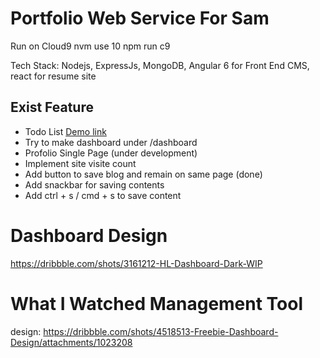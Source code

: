 # Portfolio Web Service For Sam

Run on Cloud9
nvm use 10
npm run c9

Tech Stack: Nodejs, ExpressJs, MongoDB, Angular 6 for Front End CMS, react for resume site

## Exist Feature

* Todo List [Demo link](https://samliweisen.github.io/#/todo)
* Try to make dashboard under /dashboard
* Profolio Single Page (under development)
* Implement site visite count
* Add button to save blog and remain on same page (done)
* Add snackbar for saving contents
* Add ctrl + s / cmd + s to save content

# Dashboard Design
https://dribbble.com/shots/3161212-HL-Dashboard-Dark-WIP

# What I Watched Management Tool
design: https://dribbble.com/shots/4518513-Freebie-Dashboard-Design/attachments/1023208